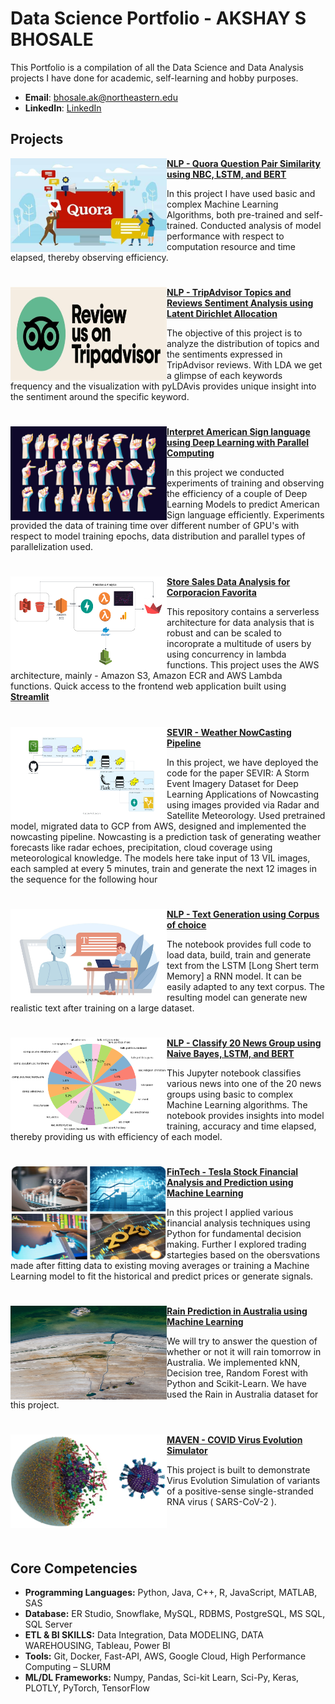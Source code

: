 # Data Science Portfolio - AKSHAY S BHOSALE
This Portfolio is a compilation of all the Data Science and Data Analysis projects I have done for academic, self-learning and hobby purposes.

- **Email**: [bhosale.ak@northeastern.edu](bhosale.ak@northeastern.edu)
- **LinkedIn**: [LinkedIn](https://www.linkedin.com/in/akshayksbhosale667/)

## Projects

<img align="left" width="250" height="150" src="https://github.com/bhosaleakshay666/Portfolio/blob/main/images/quora.jpg"> **[NLP - Quora Question Pair Similarity using NBC, LSTM, and BERT](https://github.com/bhosaleakshay666/NLP-Quora-Question-Pairs-Similarity)**

In this project I have used basic and complex Machine Learning Algorithms, both pre-trained and self-trained. Conducted analysis of model performance with respect to computation resource and time elapsed, thereby observing efficiency.

#

<img align="left" width="250" height="150" src="https://github.com/bhosaleakshay666/Portfolio/blob/main/images/tripadvisor.jpg"> **[NLP - TripAdvisor Topics and Reviews Sentiment Analysis using Latent Dirichlet Allocation](https://github.com/bhosaleakshay666/NLP-TripAdvisor-Reviews-Analysis-using-LDA)**

The objective of this project is to analyze the distribution of topics and the sentiments expressed in TripAdvisor reviews. With LDA we get a glimpse of each keywords frequency and the visualization with pyLDAvis provides unique insight into the sentiment around the specific keyword.

#

<img align="left" width="250" height="150" src="https://github.com/bhosaleakshay666/Portfolio/blob/main/images/asl.jpg"> **[Interpret American Sign language using Deep Learning with Parallel Computing](https://github.com/bhosaleakshay666/Interpret-ASL-usign-Deep-Learning-Parallel-Computing)**
 
In this project we conducted experiments of training and observing the efficiency of a couple of Deep Learning Models to predict American Sign language efficiently. Experiments provided the data of training time over different number of GPU's  with respect to model training epochs, data distribution and parallel types of parallelization used.

#

<img align="left" width="250" height="150" src="https://github.com/bhosaleakshay666/Portfolio/blob/main/images/bdisa.png"> **[Store Sales Data Analysis for Corporacion Favorita](https://github.com/bhosaleakshay666/BigDataFinalProject)**

This repository contains a serverless architecture for data analysis that is robust and can be scaled to incoroprate a multitude of users by using concurrency in lambda functions. This project uses the AWS architecture, mainly - Amazon S3, Amazon ECR and AWS Lambda functions. Quick access to the frontend web application built using **[Streamlit](https://share.streamlit.io/akshatananjappa/salesforcaststreamlit/app.py)**

#

<img align="left" width="250" height="150" src="https://github.com/bhosaleakshay666/Portfolio/blob/main/images/sevir.PNG"> **[SEVIR - Weather NowCasting Pipeline](https://github.com/bhosaleakshay666/SEVIR-NowCasting-Machine-Learning-Pipeline)**

In this project, we have deployed the code for the paper SEVIR: A Storm Event Imagery Dataset for Deep Learning Applications of Nowcasting using images provided via Radar and Satellite Meteorology. Used pretrained model, migrated data to GCP from AWS, designed and implemented the nowcasting pipeline. Nowcasting is a prediction task of generating weather forecasts like radar echoes, precipitation, cloud coverage using meteorological knowledge.
The models here take input of 13 VIL images, each sampled at every 5 minutes, train and generate the next 12 images in the sequence for the following hour

#

<img align="left" width="250" height="150" src="https://github.com/bhosaleakshay666/Portfolio/blob/main/images/ai-text-generator-flat-concept-spot-vector-46395185.jpg"> **[NLP - Text Generation using Corpus of choice](https://github.com/bhosaleakshay666/Text-Generation-using-LSTM)** 

The notebook provides full code to load data, build, train and generate text from the LSTM [Long Shert term Memory] a RNN model. It can be easily adapted to any text corpus. The resulting model can generate new realistic text after training on a large dataset.

#

<img align="left" width="250" height="150" src="https://github.com/bhosaleakshay666/Portfolio/blob/main/images/20%20news.png"> **[NLP - Classify 20 News Group using Naive Bayes, LSTM, and BERT](https://github.com/bhosaleakshay666/NLP-Spam-Ham-20-News-Group)** 

This Jupyter notebook classifies various news into one of the 20 news groups using basic to complex Machine Learning algorithms. The notebook provides insights into model training, accuracy and time elapsed, thereby providing us with efficiency of each model.

#

<img align="left" width="250" height="150" src="https://github.com/bhosaleakshay666/Portfolio/blob/main/images/stock.PNG"> **[FinTech - Tesla Stock Financial Analysis and Prediction using Machine Learning](https://github.com/bhosaleakshay666/Fintech-Stock-Analysis-Prediction-using-Machine-Learning)** 

In this project I applied various financial analysis techniques using Python for fundamental decision making. Further I explored trading startegies based on the obersvations made after fitting data to existing moving averages or training a Machine Learning model to fit the historical and predict prices or generate signals.

#

<img align="left" width="250" height="150" src="https://github.com/bhosaleakshay666/Portfolio/blob/main/images/pexels-adem-albayrak-18187196.jpg"> **[Rain Prediction in Australia using Machine Learning](https://github.com/bhosaleakshay666/Rain-Prediction-in-Australia)** 

We will try to answer the question of whether or not it will rain tomorrow in Australia. We implemented kNN, Decision tree, Random Forest with Python and Scikit-Learn.
We have used the Rain in Australia dataset for this project.

#

<img align="left" width="250" height="150" src="https://github.com/bhosaleakshay666/Portfolio/blob/main/images/covid.png"> **[MAVEN - COVID Virus Evolution Simulator](https://github.com/bhosaleakshay666/INFO6205_PSA_finalProject)** 

This project is built to demonstrate Virus Evolution Simulation of variants of a positive-sense single-stranded RNA virus ( SARS-CoV-2 ).

#
<br />
 
## Core Competencies
- **Programming Languages:**					                  Python, Java, C++, R, JavaScript, MATLAB, SAS
- **Database:** 			             ER Studio, Snowflake, MySQL, RDBMS, PostgreSQL, MS SQL, SQL Server
- **ETL & BI SKILLS:** 		     Data Integration, Data MODELING, DATA WAREHOUSING, Tableau, Power BI
- **Tools:** 		       Git, Docker, Fast-API, AWS, Google Cloud, High Performance Computing – SLURM
- **ML/DL Frameworks:** 	   Numpy, Pandas, Sci-kit Learn, Sci-Py, Keras, PLOTLY, PyTorch, TensorFlow
